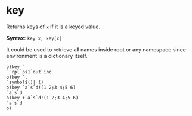 # key

Returns keys of `x` if it is a keyed value.

**Syntax:** ```key x; key[x]```

It could be used to retrieve all names inside root or any namespace since environment is a dictionary itself.

```o
o)key `
``rpl`ps1`out`inc
o)key `.
`symbol$()| ()
o)key `a`s`d!(1 2;3 4;5 6)
`a`s`d
o)key +`a`s`d!(1 2;3 4;5 6)
`a`s`d
o)
```
